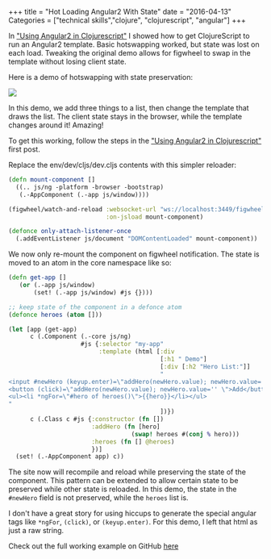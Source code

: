 +++
title = "Hot Loading Angular2 With State"
date = "2016-04-13"
Categories = ["technical skills","clojure", "clojurescript", "angular"]
+++


In ["Using Angular2 in Clojurescript"](http://deliberate-software/cljs-angular2/)
I showed how to get ClojureScript to run an Angular2 template. Basic hotswapping
worked, but state was lost on each load. Tweaking the original demo allows for
figwheel to swap in the template without losing client state.

Here is a demo of hotswapping with state preservation:

<img src="/images/hotswap.gif"></img>

In this demo, we add three things to a list, then change the template that draws
the list. The client state stays in the browser, while the template changes
around it! Amazing!

To get this working, follow the steps in the
["Using Angular2 in Clojurescript"](http://deliberate-software/cljs-angular2/) first post. 

Replace the env/dev/cljs/dev.cljs contents with this simpler reloader:

```clojure
(defn mount-component []
  ((.. js/ng -platform -browser -bootstrap)
   (.-AppComponent (.-app js/window))))

(figwheel/watch-and-reload :websocket-url "ws://localhost:3449/figwheel-ws"
                           :on-jsload mount-component)

(defonce only-attach-listener-once
  (.addEventListener js/document "DOMContentLoaded" mount-component))
```

We now only re-mount the component on figwheel notification. The state is moved
to an atom in the core namespace like so:

```clojure
(defn get-app []
   (or (.-app js/window)
       (set! (.-app js/window) #js {})))

;; keep state of the component in a defonce atom
(defonce heroes (atom []))

(let [app (get-app)
      c (.Component (.-core js/ng)
                    #js {:selector "my-app"
                         :template (html [:div
                                          [:h1 " Demo"]
                                          [:div [:h2 "Hero List:"]]
                                          "
<input #newHero (keyup.enter)=\"addHero(newHero.value); newHero.value='' \" >
<button (click)=\"addHero(newHero.value); newHero.value='' \">Add</button>
<ul><li *ngFor=\"#hero of heroes()\">{{hero}}</li></ul>
"
                                          ])})
      c (.Class c #js {:constructor (fn [])
                       :addHero (fn [hero]
                                  (swap! heroes #(conj % hero)))
                       :heroes (fn [] @heroes)
                       })]
  (set! (.-AppComponent app) c))
```

The site now will recompile and reload while preserving the state of the
component. This pattern can be extended to allow certain state to be preserved
while other state is reloaded. In this demo, the state in the ```#newHero```
field is not preserved, while the ```heroes``` list is.

I don't have a great story for using hiccups to generate the special angular
tags like ```*ngFor```, ```(click)```, or ```(keyup.enter)```. For this demo, I
left that html as just a raw string.

Check out the full working example on GitHub [here](https://github.com/steveshogren/angular2-cljs/tree/5025e2983ab054c88717c89528b85c7f9aaea851)
